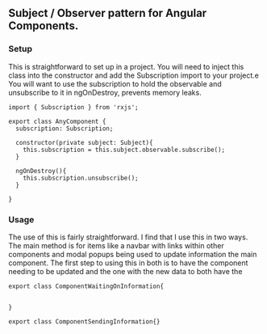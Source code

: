 ## Subject / Observer pattern for Angular Components.

### Setup ###

This is straightforward to set up in a project.  You will need to inject this class into the constructor and add the Subscription import to your project.e
You will want to use the subscription to hold the observable and unsubscribe to it in ngOnDestroy, prevents memory leaks.

``` 
import { Subscription } from 'rxjs';

export class AnyComponent {
  subscription: Subscription;
  
  constructor(private subject: Subject){
    this.subscription = this.subject.observable.subscribe();
  }

  ngOnDestroy(){
    this.subscription.unsubscribe();
  }
  
}
```

### Usage ####

The use of this is fairly straightforward.  I find that I use this in two ways.  The main method is for items like a navbar with links within other components and modal popups being used to update information the main component.  The first step to using this in both is to have the component needing to be updated and the one with the new data to both have the 

```
export class ComponentWaitingOnInformation{


}

export class ComponentSendingInformation{}

```
